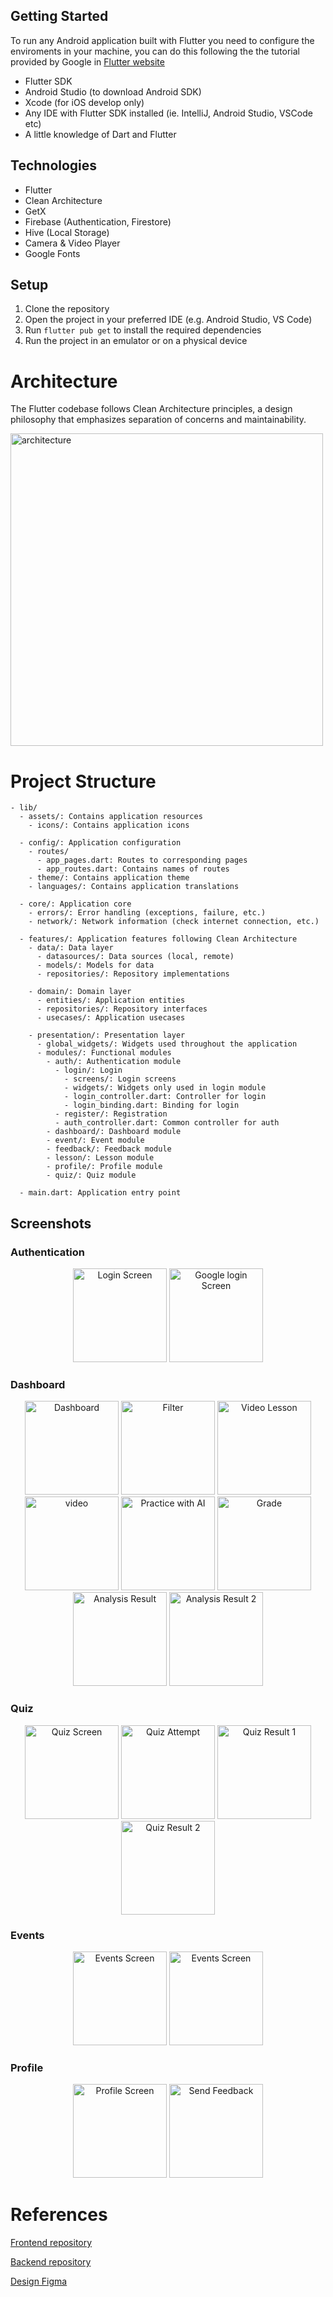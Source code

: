 ## Getting Started

To run any Android application built with Flutter you need to configure the enviroments in your machine, you can do this following the the tutorial provided by Google in [Flutter website](https://flutter.dev/docs/get-started/install)

- Flutter SDK
- Android Studio (to download Android SDK)
- Xcode (for iOS develop only)
- Any IDE with Flutter SDK installed (ie. IntelliJ, Android Studio, VSCode etc)
- A little knowledge of Dart and Flutter

## Technologies

- Flutter
- Clean Architecture
- GetX
- Firebase (Authentication, Firestore)
- Hive (Local Storage)
- Camera & Video Player
- Google Fonts

## Setup

1. Clone the repository
2. Open the project in your preferred IDE (e.g. Android Studio, VS Code)
3. Run `flutter pub get` to install the required dependencies
4. Run the project in an emulator or on a physical device

# Architecture

The Flutter codebase follows Clean Architecture principles, a design philosophy that emphasizes separation of concerns and maintainability.

<img src="lib/assets/images/architecture.png" alt="architecture" width="500">

# Project Structure

```
- lib/
  - assets/: Contains application resources
    - icons/: Contains application icons

  - config/: Application configuration
    - routes/
      - app_pages.dart: Routes to corresponding pages
      - app_routes.dart: Contains names of routes
    - theme/: Contains application theme
    - languages/: Contains application translations

  - core/: Application core
    - errors/: Error handling (exceptions, failure, etc.)
    - network/: Network information (check internet connection, etc.)

  - features/: Application features following Clean Architecture
    - data/: Data layer
      - datasources/: Data sources (local, remote)
      - models/: Models for data
      - repositories/: Repository implementations

    - domain/: Domain layer
      - entities/: Application entities
      - repositories/: Repository interfaces
      - usecases/: Application usecases

    - presentation/: Presentation layer
      - global_widgets/: Widgets used throughout the application
      - modules/: Functional modules
        - auth/: Authentication module
          - login/: Login
            - screens/: Login screens
            - widgets/: Widgets only used in login module
            - login_controller.dart: Controller for login
            - login_binding.dart: Binding for login
          - register/: Registration
          - auth_controller.dart: Common controller for auth
        - dashboard/: Dashboard module
        - event/: Event module
        - feedback/: Feedback module
        - lesson/: Lesson module
        - profile/: Profile module
        - quiz/: Quiz module

  - main.dart: Application entry point
```

## Screenshots

### Authentication

<p align="center">
  <img src="lib/assets/images/login.png" alt="Login Screen" width="150">
  <img src="lib/assets/images/Google-login.png" alt="Google login Screen" width="150">
</p>

### Dashboard

<p align="center">
  <img src="lib/assets/images/dashboard.png" alt="Dashboard" width="150">
  <img src="lib/assets/images/filter.png" alt="Filter" width="150">
  <img src="lib/assets/images/video_lesson.png" alt="Video Lesson" width="150">
  <img src="lib/assets/images/video.png" alt="video" width="150">
  <img src="lib/assets/images/practice_with_ai.png" alt="Practice with AI" width="150">
  <img src="lib/assets/images/grade.png" alt="Grade" width="150">
  <img src="lib/assets/images/analysis-result.png" alt="Analysis Result" width="150">
  <img src="lib/assets/images/analysis-result-2.png" alt="Analysis Result 2" width="150">
</p>


### Quiz

<p align="center">
  <img src="lib/assets/images/quizz-screen.png" alt="Quiz Screen" width="150">
  <img src="lib/assets/images/quizz-attemp.png" alt="Quiz Attempt" width="150">
  <img src="lib/assets/images/quiz-result-1.png" alt="Quiz Result 1" width="150">
  <img src="lib/assets/images/quiz-result-2.png" alt="Quiz Result 2" width="150">
</p>

### Events

<p align="center">
  <img src="lib/assets/images/events-screen.png" alt="Events Screen" width="150">
  <img src="lib/assets/images/events-screen-2.png" alt="Events Screen" width="150">
</p>

### Profile

<p align="center">
  <img src="lib/assets/images/profile-screen.png" alt="Profile Screen" width="150">
  <img src="lib/assets/images/send-feedback-screen.png" alt="Send Feedback" width="150">
</p>

# References

[Frontend repository](https://github.com/nphng15/learn2aid_frontend)

[Backend repository](https://github.com/iknizzz1807/learn2aid)

[Design Figma](https://www.figma.com/design/0DlAWkeCkaBWB6GPitgNzD/HACKATHON---2025---GDSC?node-id=3-31&t=DjYH5w7JbaWoxkGV-1)
